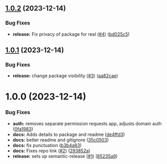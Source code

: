 ## [1.0.2](https://github.com/mikecarbone/deco-server/compare/v1.0.1...v1.0.2) (2023-12-14)


### Bug Fixes

* **release:** Fix privacy of package for real ([#4](https://github.com/mikecarbone/deco-server/issues/4)) ([bd025c5](https://github.com/mikecarbone/deco-server/commit/bd025c5abf8f9a7f9cea7208bf1f5189707f399a))

## [1.0.1](https://github.com/mikecarbone/deco-server/compare/v1.0.0...v1.0.1) (2023-12-14)


### Bug Fixes

* **release:** change package visibility ([#3](https://github.com/mikecarbone/deco-server/issues/3)) ([aa82cae](https://github.com/mikecarbone/deco-server/commit/aa82cae56238fbe53a4be629db561289be2e7c37))

# 1.0.0 (2023-12-14)


### Bug Fixes

* **auth:** removes separate permission requests app, adjusts domain auth ([0fa1983](https://github.com/mikecarbone/deco-server/commit/0fa1983333bc311034332289fbd93429a138b57a))
* **docs:** Adds details to package and readme ([de4ffd3](https://github.com/mikecarbone/deco-server/commit/de4ffd3341a1fb2b321c5834a347682692e68b8f))
* **docs:** better readme and gitignore ([35c0503](https://github.com/mikecarbone/deco-server/commit/35c0503708da300d89ab5ee7d6620f6f498c5050))
* **docs:** fix punctuation ([b3b4a83](https://github.com/mikecarbone/deco-server/commit/b3b4a83dad88cb7059a207028e9a5db0ff2a40c7))
* **docs:** Fixes repo link ([#2](https://github.com/mikecarbone/deco-server/issues/2)) ([293852a](https://github.com/mikecarbone/deco-server/commit/293852ae548e0b0579d400703fbbd92e63c16087))
* **release:** sets up semantic-release ([#1](https://github.com/mikecarbone/deco-server/issues/1)) ([85235a9](https://github.com/mikecarbone/deco-server/commit/85235a9f853199f790d39a56e3c32b31e44464c4))
